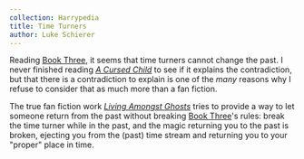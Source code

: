```yaml
---
collection: Harrypedia
title: Time Turners
author: Luke Schierer
---
```


Reading [Book Three], it seems that time turners cannot change the past. I
never finished reading _[A Cursed Child]_ to see if it explains the
contradiction, but that there is a contradiction to explain is one of the
_many_ reasons why I refuse to consider that as much more than a fan fiction.

The true fan fiction work _[Living Amongst Ghosts]_ tries to provide a way to
let someone return from the past without breaking [Book Three]'s rules:
break the time turner while in the past, and the magic returning you to the
past is broken, ejecting you from the (past) time stream and returning you to
your "proper" place in time.

[Book Three]: https://www.librarything.com/work/2742161
[A Cursed Child]: https://www.librarything.com/work/23409259
[Living Amongst Ghosts]: https://www.fanfiction.net/s/3226496
